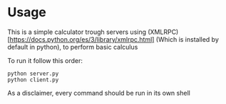 # Usage

This is a simple calculator trough servers using
(XMLRPC)[https://docs.python.org/es/3/library/xmlrpc.html]
(Which is installed by default in python), to perform
basic calculus

To run it follow this order:

```
python server.py
python client.py
```

As a disclaimer, every command should be run in its
own shell
